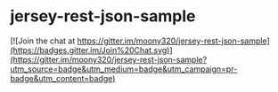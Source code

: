 # jersey-rest-json-sample

[![Join the chat at https://gitter.im/moony320/jersey-rest-json-sample](https://badges.gitter.im/Join%20Chat.svg)](https://gitter.im/moony320/jersey-rest-json-sample?utm_source=badge&utm_medium=badge&utm_campaign=pr-badge&utm_content=badge)
